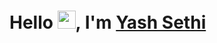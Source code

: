 # **Hello <img src="https://github.com/TheDudeThatCode/TheDudeThatCode/blob/master/Assets/Hi.gif" width="29px">, I'm [Yash Sethi](https://github.com/ysethi92)**
<!---
- 👀 I’m interested in ...
- 🌱 I’m currently learning ...
- 💞️ I’m looking to collaborate on ...
- 📫 How to reach me ...


ysethi92/ysethi92 is a ✨ special ✨ repository because its `README.md` (this file) appears on your GitHub profile.
You can click the Preview link to take a look at your changes.
--->
